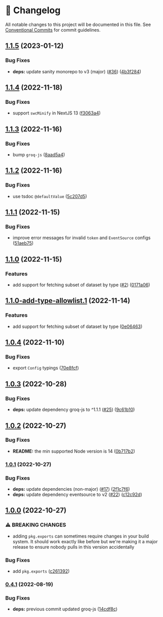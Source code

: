 <!-- markdownlint-disable --><!-- textlint-disable -->

# 📓 Changelog

All notable changes to this project will be documented in this file. See
[Conventional Commits](https://conventionalcommits.org) for commit guidelines.

## [1.1.5](https://github.com/sanity-io/groq-store/compare/v1.1.4...v1.1.5) (2023-01-12)

### Bug Fixes

- **deps:** update sanity monorepo to v3 (major) ([#36](https://github.com/sanity-io/groq-store/issues/36)) ([4b3f284](https://github.com/sanity-io/groq-store/commit/4b3f2842c7661085bd54d1d66d47382c6a172f5f))

## [1.1.4](https://github.com/sanity-io/groq-store/compare/v1.1.3...v1.1.4) (2022-11-18)

### Bug Fixes

- support `swcMinify` in NextJS 13 ([f3063a4](https://github.com/sanity-io/groq-store/commit/f3063a423ca91697118ff6b8a16cbce0fe678869))

## [1.1.3](https://github.com/sanity-io/groq-store/compare/v1.1.2...v1.1.3) (2022-11-16)

### Bug Fixes

- bump `groq-js` ([8aad5a4](https://github.com/sanity-io/groq-store/commit/8aad5a424264d51eabce512c5e0182fa00ca878f))

## [1.1.2](https://github.com/sanity-io/groq-store/compare/v1.1.1...v1.1.2) (2022-11-16)

### Bug Fixes

- use tsdoc `@defaultValue` ([5c207d5](https://github.com/sanity-io/groq-store/commit/5c207d5bf7ddbf65b5f58575b4363b3b8b7baee5))

## [1.1.1](https://github.com/sanity-io/groq-store/compare/v1.1.0...v1.1.1) (2022-11-15)

### Bug Fixes

- improve error messages for invalid `token` and `EventSource` configs ([51aeb75](https://github.com/sanity-io/groq-store/commit/51aeb75394a3eb28287ede69f944aefc0ce86a95))

## [1.1.0](https://github.com/sanity-io/groq-store/compare/v1.0.4...v1.1.0) (2022-11-15)

### Features

- add support for fetching subset of dataset by type ([#2](https://github.com/sanity-io/groq-store/issues/2)) ([0171a06](https://github.com/sanity-io/groq-store/commit/0171a0668ad89a0d9e4098e11bbf84d7b9b93633))

## [1.1.0-add-type-allowlist.1](https://github.com/sanity-io/groq-store/compare/v1.0.4...v1.1.0-add-type-allowlist.1) (2022-11-14)

### Features

- add support for fetching subset of dataset by type ([0e06463](https://github.com/sanity-io/groq-store/commit/0e06463cb9b79669c541186f379ab2d7beccbcad))

## [1.0.4](https://github.com/sanity-io/groq-store/compare/v1.0.3...v1.0.4) (2022-11-10)

### Bug Fixes

- export `Config` typings ([70e8fcf](https://github.com/sanity-io/groq-store/commit/70e8fcf6c144796a7047b0fa0610c73497085f11))

## [1.0.3](https://github.com/sanity-io/groq-store/compare/v1.0.2...v1.0.3) (2022-10-28)

### Bug Fixes

- **deps:** update dependency groq-js to ^1.1.1 ([#25](https://github.com/sanity-io/groq-store/issues/25)) ([9c61b10](https://github.com/sanity-io/groq-store/commit/9c61b10ff1b8b7db3edaa008d6a1bc6dd8b50513))

## [1.0.2](https://github.com/sanity-io/groq-store/compare/v1.0.1...v1.0.2) (2022-10-27)

### Bug Fixes

- **README:** the min supported Node version is 14 ([0b717b2](https://github.com/sanity-io/groq-store/commit/0b717b232d3f769cf70946a735806eb47eaa378d))

### [1.0.1](https://github.com/sanity-io/groq-store/compare/v1.0.0...v1.0.1) (2022-10-27)

### Bug Fixes

- **deps:** update dependencies (non-major) ([#17](https://github.com/sanity-io/groq-store/issues/17)) ([2f1c7f6](https://github.com/sanity-io/groq-store/commit/2f1c7f61846eace223f8a2b69179919841d5f570))
- **deps:** update dependency eventsource to v2 ([#22](https://github.com/sanity-io/groq-store/issues/22)) ([c12c92d](https://github.com/sanity-io/groq-store/commit/c12c92da7a1a0599e4a032b15b8c669d01ba45df))

## [1.0.0](https://github.com/sanity-io/groq-store/compare/v0.4.1...v1.0.0) (2022-10-27)

### ⚠ BREAKING CHANGES

- adding `pkg.exports` can sometimes require changes in your build system. It should work exactly like before but we're making it a major release to ensure nobody pulls in this version accidentally

### Bug Fixes

- add `pkg.exports` ([c261392](https://github.com/sanity-io/groq-store/commit/c261392db7de9e0e18d23efddbdab0112534ba5f))

### [0.4.1](https://github.com/sanity-io/groq-store/compare/v0.4.0...v0.4.1) (2022-08-19)

### Bug Fixes

- **deps:** previous commit updated groq-js ([14cdf8c](https://github.com/sanity-io/groq-store/commit/14cdf8c439deda9f24298930de012875c0547bf2))
